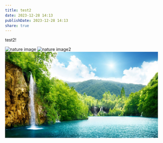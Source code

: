 ```yaml
---
title: test2
date: 2023-12-28 14:13
publishDate: 2023-12-28 14:13
share: true
---
```


test2!

![nature image](/images/nature5.jpg)
![nature image2](../nature2.jpg)
![nature image3](nature2.jpg)